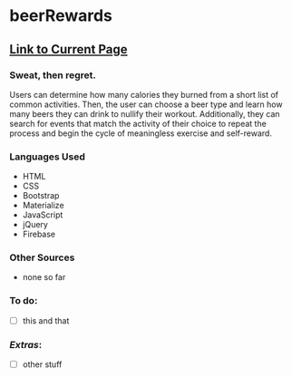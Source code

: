 # beerRewards

## [Link to Current Page](https://rjaguero00.github.io/beerRewards/)

### Sweat, then regret.
Users can determine how many calories they burned from a short list of common activities.
Then, the user can choose a beer type and learn how many beers they can drink to nullify their workout.
Additionally, they can search for events that match the activity of their choice to repeat the process and begin the cycle of meaningless exercise and self-reward.

### Languages Used
* HTML
* CSS
* Bootstrap
* Materialize
* JavaScript
* jQuery
* Firebase

### Other Sources
* none so far

### To do:
- [ ] this and that
 ### *Extras*:
 - [ ] other stuff

